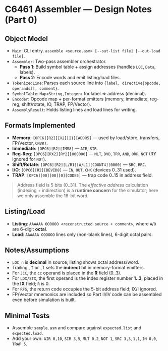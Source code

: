 
# C6461 Assembler — Design Notes (Part 0)

## Object Model
- `Main`: CLI entry. `assemble <source.asm> [--out-list file] [--out-load file]`.
- `Assembler`: Two-pass assembler orchestrator.
  - **Pass 1**: Build symbol table + assign addresses (handles `LOC`, `Data`, labels).
  - **Pass 2**: Encode words and emit listing/load files.
- `TokenizedLine`: Parses each source line into `{label, directive|opcode, operands[], comment}`.
- `SymbolTable`: `Map<String,Integer>` for label ⇒ address (decimal).
- `Encoder`: Opcode map + per-format emitters (memory, immediate, reg-reg, shift/rotate, IO, TRAP, FP/Vector).
- `AssemblyResult`: Holds listing lines and load lines for writing.

## Formats Implemented
- **Memory**: `[OPC6][R2][IX2][I1][ADDR5]` — used by load/store, transfers, FP/Vector, `CNVRT`.
- **Immediate**: `[OPC6][R2][IMM8]` — `AIR`, `SIR`.
- **Reg-Reg**: `[OPC6][RX2][RY2][000000]` — `MLT`, `DVD`, `TRR`, `AND`, `ORR`, `NOT` (RY ignored for `NOT`).
- **Shift/Rotate**: `[OPC6][R2][L/R1][A/L1][COUNT4][0000]` — `SRC`, `RRC`.
- **I/O**: `[OPC6][R2][DEVID8]` — `IN`, `OUT`, `CHK` (devices 0..31 used).
- **TRAP**: `[OPC6][00][00][0][CODE5]` — trap code 0..15 in address field.

> Address field is 5 bits (0..31). The *effective address* calculation (indexing + indirection) is a **runtime concern** for the simulator; here we only assemble the 16-bit word.

## Listing/Load
- **Listing**: `AAAAAA OOOOOO <reconstructed source + comment>`, where `A`/`O` are 6-digit **octal**.
- **Load**: `AAAAAA OOOOOO` lines only (non-blank lines), 6-digit octal pairs.

## Notes/Assumptions
- `LOC n` is **decimal** in source; listing shows octal address/word.
- Trailing `,I` or `,1` sets the **indirect** bit in memory-format emitters.
- For `JCC`, the `cc` operand is placed in the **R** field (0..3).
- For `LDX/STX`, the first operand is the index register number **1..3**, placed in the **IX** field; `R` is 0.
- For `RFS`, the return code occupies the 5-bit address field; IX/I ignored.
- FP/Vector mnemonics are included so Part II/IV code can be assembled even before simulation is built.

## Minimal Tests
- Assemble `sample.asm` and compare against `expected.list` and `expected.load`.
- Add your own: `AIR 0,10`, `SIR 3,5`, `MLT 0,2`, `NOT 1`, `SRC 3,3,1,1`, `IN 0,0`, `TRAP 5`.
